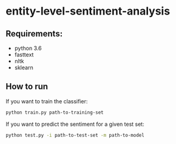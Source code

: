 # entity-level-sentiment-analysis

## Requirements:
- python 3.6
- fasttext
- nltk
- sklearn

## How to run
If you want to train the classifier:

```bash
python train.py path-to-training-set
```

If you want to predict the sentiment for a given test set:

```bash
python test.py -i path-to-test-set -m path-to-model
```